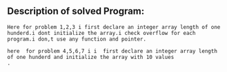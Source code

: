 
## Description of solved Program:
 ```
Here for problem 1,2,3 i first declare an integer array length of one hunderd.i dont initialize the array.i check overflow for each program.i don,t use any function and pointer.
```



```
here  for problem 4,5,6,7 i i  first declare an integer array length of one hunderd and initialize the array with 10 values
.
```
